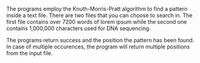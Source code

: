 The programs employ the Knuth-Morris-Pratt algorithm to 
find a pattern inside a text file. There are two files that you can 
choose to search in. The first file contains over 7200 words of 
lorem ipsum while the second one contains 1,000,000 
characters used for DNA sequencing.

The programs return success and the position the pattern has been found.
In case of multiple occurences, the program will return multiple
positions from the input file.